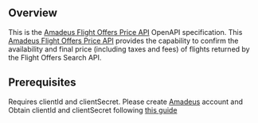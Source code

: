 ## Overview

This is the [Amadeus Flight Offers Price API](https://developers.amadeus.com/self-service/category/air/api-doc/flight-offers-price) OpenAPI specification.  This [Amadeus Flight Offers Price API](https://developers.amadeus.com/) provides the capability to confirm the availability and final price (including taxes and fees) of flights returned by the Flight Offers Search API.
## Prerequisites

Requires clientId and clientSecret.  Please create [Amadeus](https://developers.amadeus.com/register) account and Obtain clientId and clientSecret following [this guide](https://developers.amadeus.com/get-started/get-started-with-self-service-apis-335)

